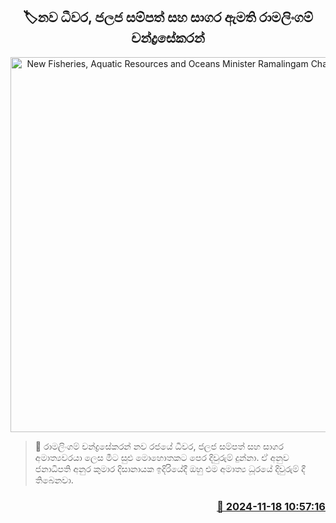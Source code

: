 <p align='center'><b><h2 align='center' title='New Fisheries, Aquatic Resources and Oceans Minister Ramalingam Chandrasekaran'>🏷නව ධීවර, ජලජ සම්පත් සහ සාග​ර ඇමති රාමලිංගම් චන්ද්‍රසේකරන්</h2></b></p>
<p align='center'><img src='https://helakuru.sgp1.cdn.digitaloceanspaces.com/esana/images/lib/yu14.jpg' width='600' alt='New Fisheries, Aquatic Resources and Oceans Minister Ramalingam Chandrasekaran'></p>

>📝 රාමලිංගම් චන්ද්‍රසේකරන් නව රජයේ ධීවර, ජලජ සම්පත් ස​හ සාගර අමාත්‍යවරයා ලෙස මීට සුළු මොහොතකට පෙර දිවුරුම් දුන්නා.
ඒ අනුව ජනාධිපති අනුර කුමාර දිසානායක ඉදිරියේදී ඔහු එම අමාත්‍ය ධූරයේ දිවුරුම් දී තිබෙනවා.


<h3 align='right'><a href='https://www.helakuru.lk/esana/p/105162/'>📅 2024-11-18 10:57:16</a></h3>
